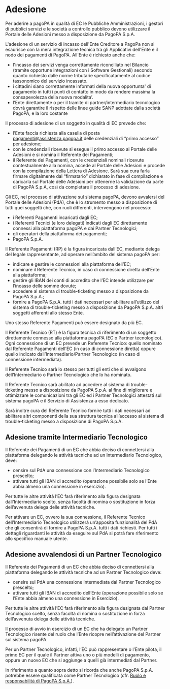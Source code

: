 # Adesione

Per aderire a pagoPA in qualità di EC le Pubbliche Amministrazioni, i gestori di pubblici servizi e le società a controllo pubblico devono utilizzare il Portale delle Adesioni messo a disposizione da PagoPA S.p.A.

L'adesione di un servizio di incasso dell'Ente Creditore a PagoPa non si esaurisce con la mera integrazione tecnica tra gli Applicativi dell'Ente e il nodo dei pagamenti di PagoPA. All'Ente è richiesto anche che:

* l'incasso dei servizi venga correttamente riconciliato nel Bilancio (tramite opportune integrazioni con i Software Gestionali) secondo quanto richiesto dalle norme tributarie specificatamente al codice tassonomico del servizio incassato.
* i cittadini siano correttamente informati della nuova opportunta' di pagamento in tutti i punti di contatto in modo da rendere massima la consapevolezza della nuova modalita’.
* l’Ente direttamente o per il tramite di partner/intermediario tecnologico dovrà garantire il rispetto delle linee guide SANP adottate dalla società PagoPA, e la loro costante&#x20;

Il processo di adesione di un soggetto in qualità di EC prevede che:

* l’Ente faccia richiesta alla casella di posta [pagamenti@assistenza.pagopa.it](mailto:pagamenti@assistenza.pagopa.it) delle credenziali di “primo accesso” per adesione;
* con le credenziali ricevute si esegue il primo accesso al Portale delle Adesioni e si nomina il Referente dei Pagamenti;
* il Referente dei Pagamenti, con le credenziali nominali ricevute contestualmente alla nomina, accede al Portale delle Adesioni e procede con la compilazione della Lettera di Adesione. Sarà sua cura farla firmare digitalmente dal “firmatario” dichiarato in fase di compilazione e caricarla sul Portale delle Adesioni per ottenerne la validazione da parte di PagoPA S.p.A, così da completare il processo di adesione.

Gli EC, nel processo di attivazione sul sistema pagoPA, devono avvalersi del Portale delle Adesioni (PdA), che è lo strumento messo a disposizione di tutti quei soggetti che, con ruoli differenti, intervengono nel processo:

* i Referenti Pagamenti incaricati dagli EC;
* i Referenti Tecnici (e loro delegati) indicati dagli EC direttamente connessi alla piattaforma pagoPA e dai Partner Tecnologici;
* gli operatori della piattaforma dei pagamenti;
* PagoPA S.p.A.

Il Referente Pagamenti (RP) è la figura incaricata dall’EC, mediante delega del legale rappresentante, ad operare nell’ambito del sistema pagoPA per:

* indicare e gestire le connessioni alla piattaforma dell’EC;
* nominare il Referente Tecnico, in caso di connessione diretta dell’Ente alla piattaforma;
* gestire gli IBAN dei conti di accredito che l’EC intende utilizzare per l’incasso delle somme dovute;
* accedere al sistema di trouble-ticketing messo a disposizione da PagoPA S.p.A.;
* fornire a PagoPA S.p.A. tutti i dati necessari per abilitare all’utilizzo del sistema di trouble-ticketing messo a disposizione da PagoPA S.p.A. altri soggetti afferenti allo stesso Ente.&#x20;

Uno stesso Referente Pagamenti può essere designato da più EC.

Il Referente Tecnico (RT) è la figura tecnica di riferimento di un soggetto direttamente connesso alla piattaforma pagoPA (EC o Partner tecnologico). Ogni connessione di un EC prevede un Referente Tecnico: quello nominato dal Referente Pagamenti dell’EC (in caso di connessione diretta) oppure quello indicato dall’Intermediario/Partner Tecnologico (in caso di connessione intermediata).

Il Referente Tecnico sarà lo stesso per tutti gli enti che si avvalgono dell’Intermediario o Partner Tecnologico che lo ha nominato.

Il Referente Tecnico sarà abilitato ad accedere al sistema di trouble-ticketing messo a disposizione da PagoPA S.p.A. al fine di migliorare e ottimizzare le comunicazioni tra gli EC ed i Partner Tecnologici attestati sul sistema pagoPA e il Servizio di Assistenza a esso dedicato.

Sarà inoltre cura del Referente Tecnico fornire tutti i dati necessari ad abilitare altri componenti della sua struttura tecnica all’accesso al sistema di trouble-ticketing messo a disposizione di PagoPA S.p.A.

## Adesione tramite Intermediario Tecnologico <a href="#_174vkd27dh7y" id="_174vkd27dh7y"></a>

Il Referente dei Pagamenti di un EC che abbia deciso di connettersi alla piattaforma delegando le attività tecniche ad un Intermediario Tecnologico, deve:

* censire sul PdA una connessione con l’Intermediario Tecnologico prescelto;
* attivare tutti gli IBAN di accredito (operazione possibile solo se l’Ente abbia almeno una connessione in esercizio).

Per tutte le altre attività l’EC farà riferimento alla figura designata dall’Intermediario scelto, senza facoltà di nomina o sostituzione in forza dell’avvenuta delega delle attività tecniche.

Per attivare un EC, ovvero la sua connessione, il Referente Tecnico dell’Intermediario Tecnologico utilizzerà un’apposita funzionalità del PdA che gli consentirà di fornire a PagoPA S.p.A. tutti i dati richiesti. Per tutti i dettagli riguardanti le attività da eseguire sul PdA si potrà fare riferimento allo specifico manuale utente.

## Adesione avvalendosi di un Partner Tecnologico <a href="#_godgz71r40mh" id="_godgz71r40mh"></a>

Il Referente dei Pagamenti di un EC che abbia deciso di connettersi alla piattaforma delegando le attività tecniche ad un Partner Tecnologico deve:

* censire sul PdA una connessione intermediata dal Partner Tecnologico prescelto;
* attivare tutti gli IBAN di accredito dell’Ente (operazione possibile solo se l’Ente abbia almeno una connessione in Esercizio).

Per tutte le altre attività l’EC farà riferimento alla figura designata dal Partner Tecnologico scelto, senza facoltà di nomina o sostituzione in forza dell’avvenuta delega delle attività tecniche.

Il processo di avvio in esercizio di un EC che ha delegato un Partner Tecnologico risente del ruolo che l’Ente ricopre nell’attivazione del Partner sul sistema pagoPA.

Per un Partner Tecnologico, infatti, l’EC può rappresentare o l’Ente pilota, il primo EC per il quale il Partner attiva uno o più modelli di pagamento, oppure un nuovo EC che si aggiunge a quelli già intermediati dal Partner.

In riferimento a quanto sopra detto si ricorda che anche PagoPA S.p.A. potrebbe essere qualificata come Partner Tecnologico (cfr. [Ruolo e responsabilità di PagoPA S.p.A.](../specifiche-attuative-del-nodo-dei-pagamenti-spc/funzionamento-generale/ruoli.md#\_rbtjsx52ef6i)).

